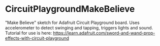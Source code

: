 # CircuitPlaygroundMakeBelieve

"Make Believe" sketch for Adafruit Circuit Playground board. Uses accelerometer to detect swinging and tapping, triggers lights and sound. Tutorial for use is here:
https://learn.adafruit.com/sword-and-wand-prop-effects-with-circuit-playground
